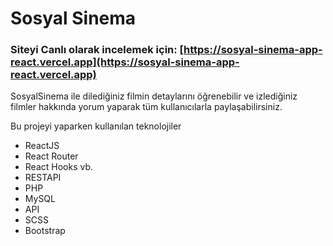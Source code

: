 # Sosyal Sinema 
### Siteyi Canlı olarak incelemek için: [https://sosyal-sinema-app-react.vercel.app](https://sosyal-sinema-app-react.vercel.app)

SosyalSinema ile dilediğiniz filmin detaylarını öğrenebilir ve izlediğiniz filmler hakkında yorum yaparak tüm kullanıcılarla paylaşabilirsiniz.

Bu projeyi yaparken kullanılan teknolojiler
- ReactJS
- React Router
- React Hooks vb.
- RESTAPI
- PHP
- MySQL
- API
- SCSS
- Bootstrap
